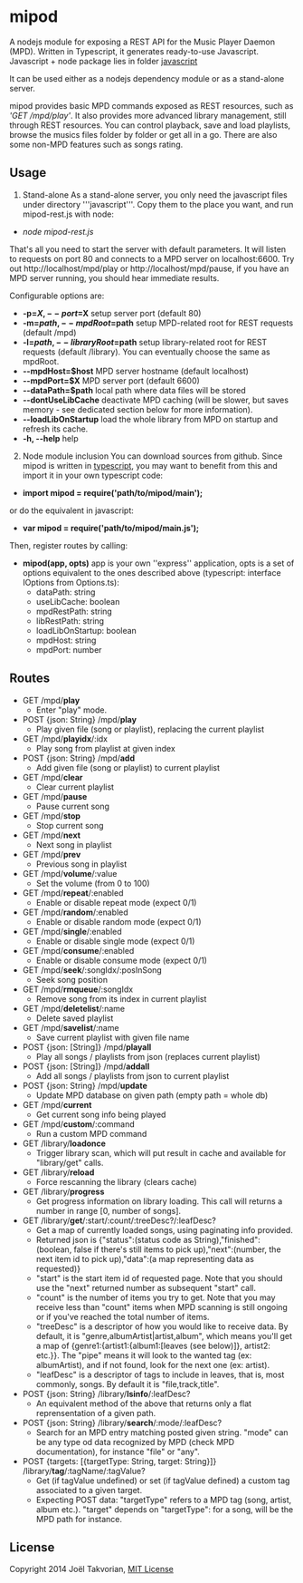 mipod
======

A nodejs module for exposing a REST API for the Music Player Daemon (MPD). Written in Typescript, it generates ready-to-use Javascript.
Javascript + node package lies in folder [javascript](https://github.com/jotak/mipod/tree/master/javascript)

It can be used either as a nodejs dependency module or as a stand-alone server.

mipod provides basic MPD commands exposed as REST resources, such as *'GET /mpd/play'*.
It also provides more advanced library management, still through REST resources. You can control playback, save and load playlists, browse the musics files folder by folder or get all in a go. There are also some non-MPD features such as songs rating.


## Usage

1. Stand-alone
  As a stand-alone server, you only need the javascript files under directory '''javascript'''. Copy them to the place you want, and run mipod-rest.js with node:
  * *node mipod-rest.js*
  
  That's all you need to start the server with default parameters. It will listen to requests on port 80 and connects to a MPD server on localhost:6600. Try out http://localhost/mpd/play or http://localhost/mpd/pause, if you have an MPD server running, you should hear immediate results.

  Configurable options are:
  * **-p=$X, --port=$X** setup server port (default 80)
  * **-m=$path, --mpdRoot=$path** setup MPD-related root for REST requests (default /mpd)
  * **-l=$path, --libraryRoot=$path** setup library-related root for REST requests (default /library). You can eventually choose the same as mpdRoot.
  * **--mpdHost=$host** MPD server hostname (default localhost)
  * **--mpdPort=$X** MPD server port (default 6600)
  * **--dataPath=$path** local path where data files will be stored
  * **--dontUseLibCache** deactivate MPD caching (will be slower, but saves memory - see dedicated section below for more information).
  * **--loadLibOnStartup** load the whole library from MPD on startup and refresh its cache.
  * **-h, --help** help

2. Node module inclusion
  You can download sources from github. Since mipod is written in [typescript](http://www.typescriptlang.org/), you may want to benefit from this and import it in your own typescript code:
  * **import mipod = require('path/to/mipod/main');**

  or do the equivalent in javascript:
  * **var mipod = require('path/to/mipod/main.js');**
  
  Then, register routes by calling:
  * **mipod(app, opts)** app is your own ''express'' application, opts is a set of options equivalent to the ones described above (typescript: interface IOptions from Options.ts):
    * dataPath: string
    * useLibCache: boolean
    * mpdRestPath: string
    * libRestPath: string
    * loadLibOnStartup: boolean
    * mpdHost: string
    * mpdPort: number

## Routes
* GET /mpd/**play**
    * Enter "play" mode.
* POST {json: String} /mpd/**play**
    * Play given file (song or playlist), replacing the current playlist
* GET /mpd/**playidx**/:idx
    * Play song from playlist at given index
* POST {json: String} /mpd/**add**
    * Add given file (song or playlist) to current playlist
* GET /mpd/**clear**
    * Clear current playlist
* GET /mpd/**pause**
    * Pause current song
* GET /mpd/**stop**
    * Stop current song
* GET /mpd/**next**
    * Next song in playlist
* GET /mpd/**prev**
    * Previous song in playlist
* GET /mpd/**volume**/:value
    * Set the volume (from 0 to 100)
* GET /mpd/**repeat**/:enabled
    * Enable or disable repeat mode (expect 0/1)
* GET /mpd/**random**/:enabled
    * Enable or disable random mode (expect 0/1)
* GET /mpd/**single**/:enabled
    * Enable or disable single mode (expect 0/1)
* GET /mpd/**consume**/:enabled
    * Enable or disable consume mode (expect 0/1)
* GET /mpd/**seek**/:songIdx/:posInSong
    * Seek song position
* GET /mpd/**rmqueue**/:songIdx
    * Remove song from its index in current playlist
* GET /mpd/**deletelist**/:name
    * Delete saved playlist
* GET /mpd/**savelist**/:name
    * Save current playlist with given file name
* POST {json: [String]} /mpd/**playall**
    * Play all songs / playlists from json (replaces current playlist)
* POST {json: [String]} /mpd/**addall**
    * Add all songs / playlists from json to current playlist
* POST {json: String} /mpd/**update**
    * Update MPD database on given path (empty path = whole db)
* GET /mpd/**current**
    * Get current song info being played
* GET /mpd/**custom**/:command
    * Run a custom MPD command
* GET /library/**loadonce**
    * Trigger library scan, which will put result in cache and available for "library/get" calls.
* GET /library/**reload**
    * Force rescanning the library (clears cache)
* GET /library/**progress**
    * Get progress information on library loading. This call will returns a number in range [0, number of songs].
* GET /library/**get**/:start/:count/:treeDesc?/:leafDesc?
    * Get a map of currently loaded songs, using paginating info provided.
    * Returned json is {"status":(status code as String),"finished":(boolean, false if there's still items to pick up),"next":(number, the next item id to pick up),"data":(a map representing data as requested)}
    * "start" is the start item id of requested page. Note that you should use the "next" returned number as subsequent "start" call.
    * "count" is the number of items you try to get. Note that you may receive less than "count" items when MPD scanning is still ongoing or if you've reached the total number of items.
    * "treeDesc" is a descriptor of how you would like to receive data. By default, it is "genre,albumArtist|artist,album", which means you'll get a map of {genre1:{artist1:{album1:[leaves (see below)]}, artist2: etc.}}. The "pipe" means it will look to the wanted tag (ex: albumArtist), and if not found, look for the next one (ex: artist).
    * "leafDesc" is a descriptor of tags to include in leaves, that is, most commonly, songs. By default it is "file,track,title".
* POST {json: String} /library/**lsinfo**/:leafDesc?
    * An equivalent method of the above that returns only a flat reprensentation of a given path.
* POST {json: String} /library/**search**/:mode/:leafDesc?
    * Search for an MPD entry matching posted given string. "mode" can be any type od data recognized by MPD (check MPD documentation), for instance "file" or "any".
* POST {targets: [{targetType: String, target: String}]} /library/**tag**/:tagName/:tagValue?
    * Get (if tagValue undefined) or set (if tagValue defined) a custom tag associated to a given target.
    * Expecting POST data: "targetType" refers to a MPD tag (song, artist, album etc.). "target" depends on "targetType": for a song, will be the MPD path for instance.

## License
Copyright 2014 Joël Takvorian, [MIT License](https://github.com/jotak/mipod/blob/master/LICENSE)
